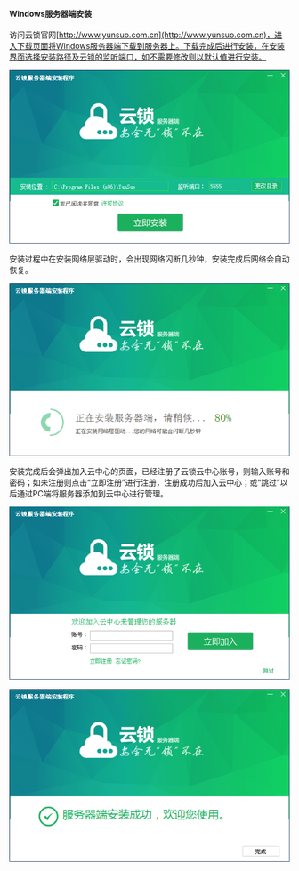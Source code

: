 #### Windows服务器端安装
访问云锁官网[http://www.yunsuo.com.cn](http://www.yunsuo.com.cn)，进入下载页面将Windows服务器端下载到服务器上。下载完成后进行安装，在安装界面选择安装路径及云锁的监听端口，如不需要修改则以默认值进行安装。

 ![](/assets/Windows_install_1.png)

安装过程中在安装网络层驱动时，会出现网络闪断几秒钟，安装完成后网络会自动恢复。

![](/assets/Windows_install_2.png)

安装完成后会弹出加入云中心的页面，已经注册了云锁云中心账号，则输入账号和密码；如未注册则点击“立即注册”进行注册，注册成功后加入云中心；或“跳过”以后通过PC端将服务器添加到云中心进行管理。

![](/assets/Windows_install_3.png)

![](/assets/Windows_install_4.png)